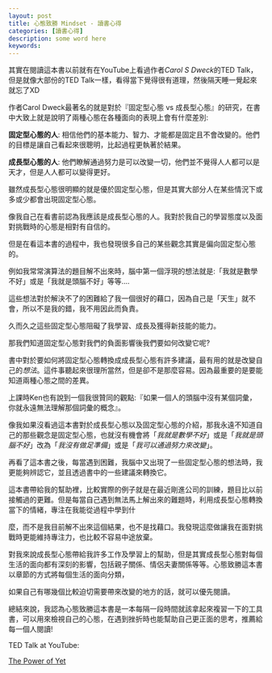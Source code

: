 ```yaml
---
layout: post
title: 心態致勝 Mindset - 讀書心得  
categories: [讀書心得]
description: some word here
keywords: 
---
```


其實在閱讀這本書以前就有在YouTube上看過作者*Carol S Dweck*的TED Talk，但是就像大部份的TED Talk一樣，看得當下覺得很有道理，然後隔天睡一覺起來就忘了XD

作者Carol Dweck最著名的就是對於『固定型心態 vs 成長型心態』的研究，在書中大致上就是說明了兩種心態在各種面向的表現上會有什麼差別:

**固定型心態的人**: 相信他們的基本能力、智力、才能都是固定且不會改變的。他們的目標是讓自己看起來很聰明，比起過程更執著於結果。

**成長型心態的人**: 他們瞭解通過努力是可以改變一切，他們並不覺得人人都可以是天才，但是人人都可以變得更好。

雖然成長型心態很明顯的就是優於固定型心態，但是其實大部分人在某些情況下或多或少都會出現固定型心態。

像我自己在看書前認為我應該是成長型心態的人。我對於我自己的學習態度以及面對挑戰時的心態是相對有自信的。

但是在看這本書的過程中，我也發現很多自己的某些觀念其實是偏向固定型心態的。

例如我常常演算法的題目解不出來時，腦中第一個浮現的想法就是:「我就是數學不好」或是「我就是頭腦不好」等等....

這些想法對於解決不了的困難給了我一個很好的藉口，因為自己是「天生」就不會，所以不是我的錯，我不用因此而負責。

久而久之這些固定型心態阻礙了我學習、成長及獲得新技能的能力。

那我們知道固定型心態對我們的負面影響後我們要如何改變它呢?

書中對於要如何將固定型心態轉換成成長型心態有許多建議，最有用的就是改變自己的*想法*。這件事聽起來很理所當然，但是卻不是那麼容易。因為最重要的是要能知道兩種心態之間的差異。

上課時Ken也有說到一個我很贊同的觀點:『如果一個人的頭腦中沒有某個詞彙，你就永遠無法理解那個詞彙的概念』。

像我如果沒看過這本書對於成長型心態以及固定型心態的介紹，那我永遠不知道自己的那些觀念是固定型心態，也就沒有機會將「*我就是數學不好*」或是「*我就是頭腦不好*」改為「*我沒有做足準備*」或是「*我可以通過努力來改變*」。

再看了這本書之後，每當遇到困難，我腦中又出現了一些固定型心態的想法時，我更能夠辨認它，並且透過書中的一些建議來轉換它。

這本書帶給我的幫助裡，比較實際的例子就是在最近剛進公司的訓練，題目比以前接觸過的更難。但是每當自己遇到無法馬上解出來的難題時，利用成長型心態轉換當下的情緒，專注在我能從過程中學到什

麼，而不是我目前解不出來這個結果，也不是找藉口。我發現這麼做讓我在面對挑戰時更能維持專注力，也比較不容易中途放棄。

對我來說成長型心態帶給我許多工作及學習上的幫助，但是其實成長型心態對每個生活的面向都有深刻的影響，包括親子關係、情侶夫妻關係等等。心態致勝這本書以章節的方式將每個生活的面向分類，

如果自己有哪幾個比較迫切需要帶來改變的地方的話，就可以優先閱讀。

總結來說，我認為心態致勝這本書是一本每隔一段時間就該拿起來複習一下的工具書，可以用來檢視自己的心態，在遇到挫折時也能幫助自己更正面的思考，推薦給每一個人閱讀!


TED Talk at YouTube:

[The Power of Yet](https://www.youtube.com/watch?v=J-swZaKN2Ic)
